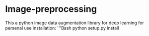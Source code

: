 # Image-preprocessing
This a python image data augmentation library for deep learning for persenal use
installation:
'''Bash
python setup.py install
